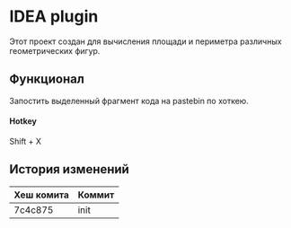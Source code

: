 # IDEA plugin

Этот проект создан для вычисления площади и периметра различных геометрических фигур. 

## Функционал
Запостить выделенный фрагмент кода на pastebin по хоткею.       
#### Hotkey
Shift + X

## История изменений
| Хеш комита  | Коммит                            |
|-------------|-----------------------------------|
| 7c4c875     | init                              |
